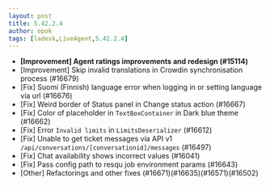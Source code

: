 ```yaml
---
layout: post
title: 5.42.2.4
author: opok
tags: [ladesk,LiveAgent,5.42.2.4]
---
```

- **[Improvement] Agent ratings improvements and redesign (#15114)**
- [Improvement] Skip invalid translations in Crowdin synchronisation process (#16679)
- [Fix] Suomi (Finnish) language error when logging in or setting language via url (#16676)
- [Fix] Weird border of Status panel in Change status action (#16667)
- [Fix] Color of placeholder in `TextBoxContainer` in Dark blue theme (#16662)
- [Fix] Error `Invalid limits` in `LimitsDeserializer` (#16612)
- [Fix] Unable to get ticket messages via API v1 `/api/conversations/[conversationid]/messages` (#16497)
- [Fix] Chat availability shows incorrect values (#16041)
- [Fix] Pass config path to resqu job environment params (#16643)
- [Other] Refactorings and other fixes (#16671)(#16635)(#16571)(#16502)
